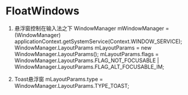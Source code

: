 # FloatWindows
1. 悬浮窗控制在输入法之下
WindowManager mWindowManager = (WindowManager) applicationContext.getSystemService(Context.WINDOW_SERVICE);
WindowManager.LayoutParams mLayoutParams = new WindowManager.LayoutParams();
mLayoutParams.flags = WindowManager.LayoutParams.FLAG_NOT_FOCUSABLE | WindowManager.LayoutParams.FLAG_ALT_FOCUSABLE_IM;

2. Toast悬浮窗
mLayoutParams.type = WindowManager.LayoutParams.TYPE_TOAST;
